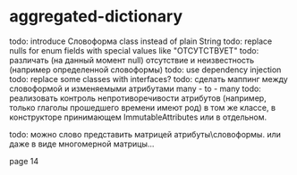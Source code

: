 # aggregated-dictionary
todo: introduce Словоформа class instead of plain String
todo: replace nulls for enum fields with special values like "ОТСУТСТВУЕТ"
todo: различать (на данный момент null) отсутствие и неизвестность (например определенной словоформы)
todo: use dependency injection
todo: replace some classes with interfaces?
todo: сделать маппинг между словоформой и изменяемыми атрибутами many - to - many
todo: реализовать контроль непротиворечивости атрибутов (например, только глаголы прошедшего времени имеют род)
в том же классе, в конструкторе принимающем ImmutableAttributes или в отдельном.


todo: можно слово представить матрицей атрибуты\словоформы. или даже в виде многомерной матрицы...

page 14